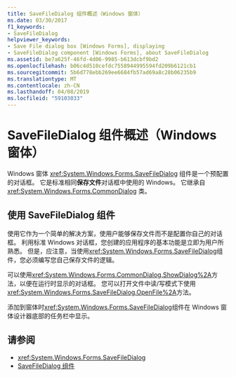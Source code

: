 ```yaml
---
title: SaveFileDialog 组件概述（Windows 窗体）
ms.date: 03/30/2017
f1_keywords:
- SaveFileDialog
helpviewer_keywords:
- Save File dialog box [Windows Forms], displaying
- SaveFileDialog component [Windows Forms], about SaveFileDialog
ms.assetid: be7a625f-46fd-4d06-9985-b613dcbf9bd2
ms.openlocfilehash: b06c4d510cefdc7558944995594fd209b6121cb1
ms.sourcegitcommit: 5b6d778ebb269ee6684fb57ad69a8c28b06235b9
ms.translationtype: MT
ms.contentlocale: zh-CN
ms.lasthandoff: 04/08/2019
ms.locfileid: "59103033"
---
```

# <a name="savefiledialog-component-overview-windows-forms"></a>SaveFileDialog 组件概述（Windows 窗体）
Windows 窗体 <xref:System.Windows.Forms.SaveFileDialog> 组件是一个预配置的对话框。 它是标准相同**保存文件**对话框中使用的 Windows。 它继承自 <xref:System.Windows.Forms.CommonDialog> 类。  
  
## <a name="working-with-the-savefiledialog-component"></a>使用 SaveFileDialog 组件  
 使用它作为一个简单的解决方案，使用户能够保存文件而不是配置你自己的对话框。 利用标准 Windows 对话框，您创建的应用程序的基本功能是立即为用户所熟悉。 但是，应注意，当使用<xref:System.Windows.Forms.SaveFileDialog>组件，您必须编写您自己保存文件的逻辑。  
  
 可以使用<xref:System.Windows.Forms.CommonDialog.ShowDialog%2A>方法，以便在运行时显示的对话框。 您可以打开文件中读/写模式下使用<xref:System.Windows.Forms.SaveFileDialog.OpenFile%2A>方法。  
  
 添加到窗体时<xref:System.Windows.Forms.SaveFileDialog>组件在 Windows 窗体设计器底部的任务栏中显示。  
  
## <a name="see-also"></a>请参阅

- <xref:System.Windows.Forms.SaveFileDialog>
- [SaveFileDialog 组件](savefiledialog-component-windows-forms.md)
